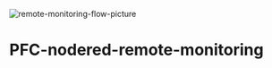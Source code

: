 ![remote-monitoring-flow-picture](https://user-images.githubusercontent.com/76760892/130687606-f01863a0-c45f-4886-bbbe-dd62d7011235.png)
# PFC-nodered-remote-monitoring
